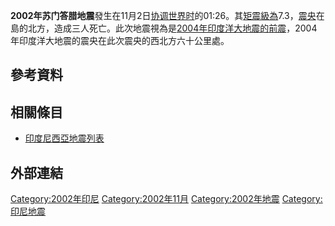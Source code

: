 **2002年苏门答腊地震**發生在11月2日[协调世界时](../Page/协调世界时.md "wikilink")的01:26。其[矩震級為](https://zh.wikipedia.org/wiki/矩震級 "wikilink")7.3，[震央](../Page/震央.md "wikilink")在島的北方，造成三人死亡。此次地震視為是[2004年印度洋大地震的](https://zh.wikipedia.org/wiki/2004年印度洋大地震 "wikilink")[前震](../Page/前震.md "wikilink")，2004年印度洋大地震的震央在此次震央的西北方六十公里處。

## 參考資料

## 相關條目

  - [印度尼西亞地震列表](../Page/印度尼西亞地震列表.md "wikilink")

## 外部連結

[Category:2002年印尼](https://zh.wikipedia.org/wiki/Category:2002年印尼 "wikilink") [Category:2002年11月](https://zh.wikipedia.org/wiki/Category:2002年11月 "wikilink") [Category:2002年地震](https://zh.wikipedia.org/wiki/Category:2002年地震 "wikilink") [Category:印尼地震](https://zh.wikipedia.org/wiki/Category:印尼地震 "wikilink")